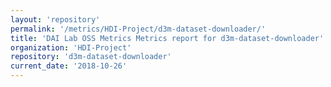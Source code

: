 ```yaml
---
layout: 'repository'
permalink: '/metrics/HDI-Project/d3m-dataset-downloader/'
title: 'DAI Lab OSS Metrics Metrics report for d3m-dataset-downloader'
organization: 'HDI-Project'
repository: 'd3m-dataset-downloader'
current_date: '2018-10-26'
---
```

